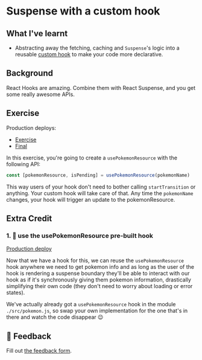 # Suspense with a custom hook

## What I've learnt
- Abstracting away the fetching, caching and `Suspense`'s logic into a reusable [custom hook](https://github.com/HelpMe-Pls/react-suspense/blob/master/src/final/06.extra-1.js) to make your code more declarative.

## Background

React Hooks are amazing. Combine them with React Suspense, and you get some
really awesome APIs.

## Exercise

Production deploys:

- [Exercise](https://react-suspense.netlify.app/isolated/exercise/06.js)
- [Final](https://react-suspense.netlify.app/isolated/final/06.js)

In this exercise, you're going to create a `usePokemonResource` with the
following API:

```javascript
const [pokemonResource, isPending] = usePokemonResource(pokemonName)
```

This way users of your hook don't need to bother calling `startTransition` or
anything. Your custom hook will take care of that. Any time the `pokemonName`
changes, your hook will trigger an update to the pokemonResource.

## Extra Credit

### 1. 💯 use the usePokemonResource pre-built hook

[Production deploy](https://react-suspense.netlify.app/isolated/final/06.extra-1.js)

Now that we have a hook for this, we can reuse the `usePokemonResource` hook
anywhere we need to get pokemon info and as long as the user of the hook is
rendering a suspense boundary they'll be able to interact with our hook as if
it's synchronously giving them pokemon information, drastically simplifying
their own code (they don't need to worry about loading or error states).

We've actually already got a `usePokemonResource` hook in the module
`./src/pokemon.js`, so swap your own implementation for the one that's in there
and watch the code disappear 😉

## 🦉 Feedback

Fill out
[the feedback form](https://ws.kcd.im/?ws=React%20Suspense%20%F0%9F%94%80&e=06%3A%20Suspense%20with%20a%20custom%20hook&em=).

